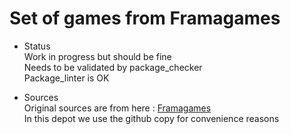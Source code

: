 # Set of games from Framagames

* Status
</br>Work in progress but should be fine
</br>Needs to be validated by package_checker
</br>Package_linter is OK

* Sources
</br>Original sources are from here : [Framagames](https://git.framasoft.org/framasoft/framagames.git)
</br>In this depot we use the github copy for convenience reasons

